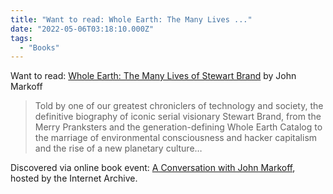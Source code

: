 ```yaml
---
title: "Want to read: Whole Earth: The Many Lives ..."
date: "2022-05-06T03:18:10.000Z"
tags: 
  - "Books"
---
```


Want to read: [Whole Earth: The Many Lives of Stewart Brand](https://micro.blog/books/9780735223943) by John Markoff

> Told by one of our greatest chroniclers of technology and society, the definitive biography of iconic serial visionary Stewart Brand, from the Merry Pranksters and the generation-defining Whole Earth Catalog to the marriage of environmental consciousness and hacker capitalism and the rise of a new planetary culture…

Discovered via online book event: [A Conversation with John Markoff](https://archive.org/details/whole-earth-a-conversation-with-john-markoff), hosted by the Internet Archive.
